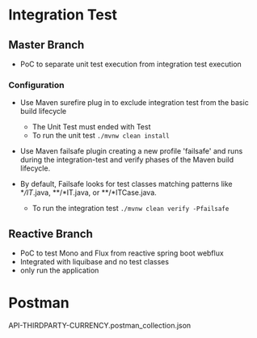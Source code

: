 # Integration Test
## Master Branch
* PoC to separate unit test execution from  integration test execution

### Configuration
 * Use Maven surefire plug in to exclude integration test from the basic build lifecycle
   * The Unit Test must ended with Test 
   * To run the unit test  ``./mvnw clean install``

* Use Maven failsafe plugin creating a new profile 'failsafe' and runs during the integration-test and verify phases of the Maven build lifecycle.  
* By default, Failsafe looks for test classes matching patterns like **/IT*.java, **/*IT.java, or **/*ITCase.java. 
  *  To run the integration test  ``./mvnw clean verify -Pfailsafe``


## Reactive Branch
* PoC to test Mono and Flux from reactive spring boot webflux
* Integrated with liquibase and no test classes
* only run the application

# Postman
API-THIRDPARTY-CURRENCY.postman_collection.json


